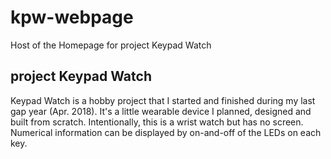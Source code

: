 # kpw-webpage
Host of the Homepage for project Keypad Watch

## project Keypad Watch
Keypad Watch is a hobby project that I started and finished 
during my last gap year (Apr. 2018). It's a little wearable 
device I planned, designed and built from scratch. 
Intentionally, this is a wrist watch but has no screen. 
Numerical information can be displayed by on-and-off of the 
LEDs on each key.
